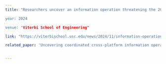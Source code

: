 ```yaml
---
title: "Researchers uncover an information operation threatening the 2024 U.S. Presidential Election

year: 2024

venue: "Viterbi School of Engineering"

link: "https://viterbischool.usc.edu/news/2024/11/information-operation-threatens-the-2024-u-s-presidential-election/"

related_paper: 'Uncovering coordinated cross-platform information operations: Threatening the integrity of the 2024 U.S. presidential election'


---
```


